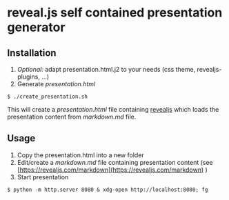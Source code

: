 # reveal.js self contained presentation generator

## Installation

  1. *Optional:* adapt presentation.html.j2 to your needs (css theme, revealjs-plugins, ...)
  2. Generate *presentation.html*

    $ ./create_presentation.sh

This will create a *presentation.html* file containing [revealjs](https://revealjs.com) which loads the presentation content from *markdown.md* file.

## Usage

  1. Copy the presentation.html into a new folder
  3. Edit/create a *markdown.md* file containing presentation content (see [https://revealjs.com/markdown](https://revealjs.com/markdown) )
  3. Start presentation


    $ python -m http.server 8080 & xdg-open http://localhost:8080; fg



